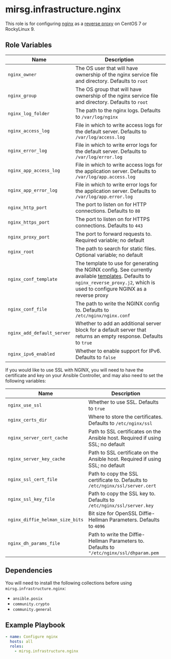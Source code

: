 # mirsg.infrastructure.nginx

This role is for configuring [nginx](https://www.nginx.com/) as a
[reverse proxy](https://docs.nginx.com/nginx/admin-guide/web-server/reverse-proxy/)
on CentOS 7 or RockyLinux 9.

## Role Variables

| Name                       | Description                                                                                                                                                                                     |
| -------------------------- | ----------------------------------------------------------------------------------------------------------------------------------------------------------------------------------------------- |
| `nginx_owner`              | The OS user that will have ownership of the nginx service file and directory. Defaults to `root`                                                                                                |
| `nginx_group`              | The OS group that will have ownership of the nginx service file and directory. Defaults to `root`                                                                                               |
| `nginx_log_folder`         | The path to the nginx logs. Defaults to `/var/log/nginx`                                                                                                                                        |
| `nginx_access_log`         | File in which to write access logs for the default server. Defaults to `/var/log/access.log`                                                                                                    |
| `nginx_error_log`          | File in which to write error logs for the default server. Defaults to `/var/log/error.log`                                                                                                      |
| `nginx_app_access_log`     | File in which to write access logs for the application server. Defaults to `/var/log/app.access.log`                                                                                            |
| `nginx_app_error_log`      | File in which to write error logs for the application server. Defaults to `/var/log/app.error.log`                                                                                              |
| `nginx_http_port`          | The port to listen on for HTTP connections. Defaults to `80`                                                                                                                                    |
| `nginx_https_port`         | The port to listen on for HTTPS connections. Defaults to `443`                                                                                                                                  |
| `nginx_proxy_port`         | The port to forward requests to. Required variable; no default                                                                                                                                  |
| `nginx_root`               | The path to search for static files. Optional variable; no default                                                                                                                              |
| `nginx_conf_template`      | The template to use for generating the NGINX config. See currently available [templates](templates/). Defaults to `nginx_reverse_proxy.j2`, which is used to configure NGINX as a reverse proxy |
| `nginx_conf_file`          | The path to write the NGINX config to. Defaults to `/etc/nginx/nginx.conf`                                                                                                                      |
| `nginx_add_default_server` | Whether to add an additional server block for a default server that returns an empty response. Defaults to `true`                                                                               |
| `nginx_ipv6_enabled`       | Whether to enable support for IPv6. Defaults to `false`                                                                                                                                         |

If you would like to use SSL with NGINX, you will need to have the certificate
and key on your Ansible Controller, and may also need to set the following
variables:

| Name                            | Description                                                                               |
| ------------------------------- | ----------------------------------------------------------------------------------------- |
| `nginx_use_ssl`                 | Whether to use SSL. Defaults to `true`                                                    |
| `nginx_certs_dir`               | Where to store the certificates. Defaults to `/etc/nginx/ssl`                             |
| `nginx_server_cert_cache`       | Path to SSL certificates on the Ansible host. Required if using SSL; no default           |
| `nginx_server_key_cache`        | Path to SSL certificate on the Ansible host. Required if using SSL; no default            |
| `nginx_ssl_cert_file`           | Path to copy the SSL certificate to. Defaults to `/etc/nginx/ssl/server.cert`             |
| `nginx_ssl_key_file`            | Path to copy the SSL key to. Defaults to `/etc/nginx/ssl/server.key`                      |
| `nginx_diffie_helman_size_bits` | Bit size for OpenSSL Diffie-Hellman Parameters. Defaults to `4096`                        |
| `nginx_dh_params_file`          | Path to write the Diffie-Hellman Parameters to. Defaults to `"/etc/nginx/ssl/dhparam.pem` |

## Dependencies

You will need to install the following collections before using
`mirsg.infrastructure.nginx`:

- `ansible.posix`
- `community.crypto`
- `community.general`

## Example Playbook

```yaml
- name: Configure nginx
  hosts: all
  roles:
    - mirsg.infrastructure.nginx
```
